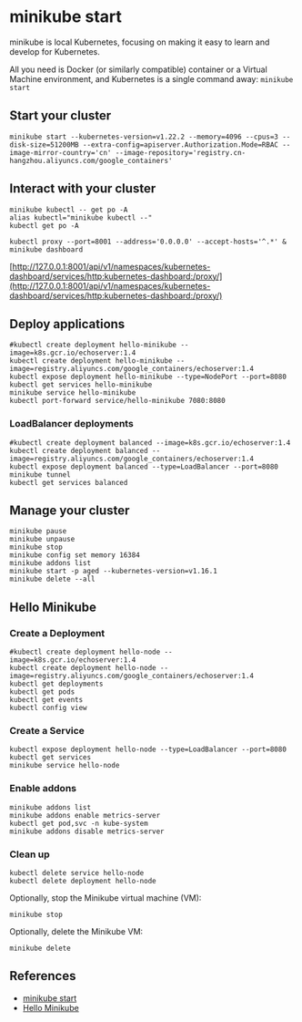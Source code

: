 # minikube start

minikube is local Kubernetes, focusing on making it easy to learn and develop for Kubernetes.

All you need is Docker (or similarly compatible) container or a Virtual Machine environment, and Kubernetes is a single command away: `minikube start`

## Start your cluster
```
minikube start --kubernetes-version=v1.22.2 --memory=4096 --cpus=3 --disk-size=51200MB --extra-config=apiserver.Authorization.Mode=RBAC --image-mirror-country='cn' --image-repository='registry.cn-hangzhou.aliyuncs.com/google_containers'
```

## Interact with your cluster
```
minikube kubectl -- get po -A
alias kubectl="minikube kubectl --"
kubectl get po -A
```
```
kubectl proxy --port=8001 --address='0.0.0.0' --accept-hosts='^.*' &
minikube dashboard
```
[http://127.0.0.1:8001/api/v1/namespaces/kubernetes-dashboard/services/http:kubernetes-dashboard:/proxy/](http://127.0.0.1:8001/api/v1/namespaces/kubernetes-dashboard/services/http:kubernetes-dashboard:/proxy/)

## Deploy applications
```
#kubectl create deployment hello-minikube --image=k8s.gcr.io/echoserver:1.4
kubectl create deployment hello-minikube --image=registry.aliyuncs.com/google_containers/echoserver:1.4
kubectl expose deployment hello-minikube --type=NodePort --port=8080
kubectl get services hello-minikube
minikube service hello-minikube
kubectl port-forward service/hello-minikube 7080:8080
```

### LoadBalancer deployments
```
#kubectl create deployment balanced --image=k8s.gcr.io/echoserver:1.4
kubectl create deployment balanced --image=registry.aliyuncs.com/google_containers/echoserver:1.4
kubectl expose deployment balanced --type=LoadBalancer --port=8080
minikube tunnel
kubectl get services balanced
```

## Manage your cluster
```
minikube pause
minikube unpause
minikube stop
minikube config set memory 16384
minikube addons list
minikube start -p aged --kubernetes-version=v1.16.1
minikube delete --all
```

## Hello Minikube
### Create a Deployment
```
#kubectl create deployment hello-node --image=k8s.gcr.io/echoserver:1.4
kubectl create deployment hello-node --image=registry.aliyuncs.com/google_containers/echoserver:1.4
kubectl get deployments
kubectl get pods
kubectl get events
kubectl config view
```

### Create a Service
```
kubectl expose deployment hello-node --type=LoadBalancer --port=8080
kubectl get services
minikube service hello-node
```

### Enable addons
```
minikube addons list
minikube addons enable metrics-server
kubectl get pod,svc -n kube-system
minikube addons disable metrics-server
```

### Clean up
```
kubectl delete service hello-node
kubectl delete deployment hello-node
```
Optionally, stop the Minikube virtual machine (VM):
```
minikube stop
```
Optionally, delete the Minikube VM:
```
minikube delete
```

## References
- [minikube start](https://minikube.sigs.k8s.io/docs/start/)
- [Hello Minikube](https://kubernetes.io/docs/tutorials/hello-minikube/)